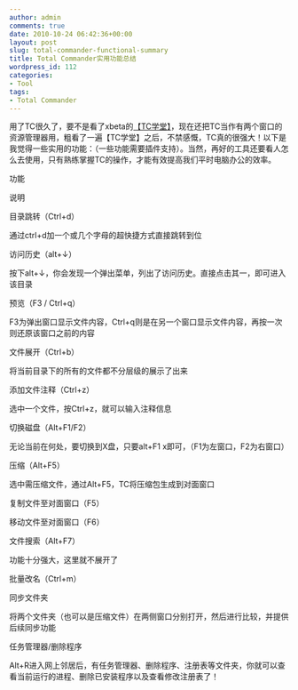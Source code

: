 ```yaml
---
author: admin
comments: true
date: 2010-10-24 06:42:36+00:00
layout: post
slug: total-commander-functional-summary
title: Total Commander实用功能总结
wordpress_id: 112
categories:
- Tool
tags:
- Total Commander
---
```


用了TC很久了，要不是看了xbeta的[【TC学堂】](http://xbeta.info/studytc)，现在还把TC当作有两个窗口的资源管理器用，粗看了一遍【TC学堂】之后，不禁感慨，TC真的很强大！以下是我觉得一些实用的功能：（一些功能需要插件支持）。当然，再好的工具还要看人怎么去使用，只有熟练掌握TC的操作，才能有效提高我们平时电脑办公的效率。

 

    

      
功能
       
说明
          

      
目录跳转（Ctrl+d）
       
通过ctrl+d加一个或几个字母的超快捷方式直接跳转到位
          

      
访问历史（alt+↓）
       
按下alt+↓，你会发现一个弹出菜单，列出了访问历史。直接点击其一，即可进入该目录
          

      
预览（F3 / Ctrl+q）
       
F3为弹出窗口显示文件内容，Ctrl+q则是在另一个窗口显示文件内容，再按一次则还原该窗口之前的内容
          

      
文件展开（Ctrl+b）
       
将当前目录下的所有的文件都不分层级的展示了出来
          

      
添加文件注释（Ctrl+z）
       
选中一个文件，按Ctrl+z，就可以输入注释信息
          

      
切换磁盘（Alt+F1/F2）
       
无论当前在何处，要切换到X盘，只要alt+F1 x即可，（F1为左窗口，F2为右窗口）
          

      
压缩（Alt+F5）
       
选中需压缩文件，通过Alt+F5，TC将压缩包生成到对面窗口
          

      
复制文件至对面窗口（F5）
       
          

      
移动文件至对面窗口（F6）
       
          

      
文件搜索（Alt+F7）
       
功能十分强大，这里就不展开了
          

      
批量改名（Ctrl+m）
       
          

      
同步文件夹            

       
将两个文件夹（也可以是压缩文件）在两侧窗口分别打开，然后进行比较，并提供后续同步功能
          

      
任务管理器/删除程序
       
Alt+R进入网上邻居后，有任务管理器、删除程序、注册表等文件夹，你就可以查看当前运行的进程、删除已安装程序以及查看修改注册表了！
       
